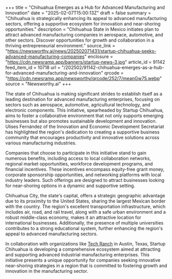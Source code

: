 +++
title = "Chihuahua Emerges as a Hub for Advanced Manufacturing and Innovation"
date = "2025-02-07T15:00:13Z"
draft = false
summary = "Chihuahua is strategically enhancing its appeal to advanced manufacturing sectors, offering a supportive ecosystem for innovation and near-shoring opportunities."
description = "Chihuahua State in Mexico initiates plan to attract advanced manufacturing companies in aerospace, automotive, and other sectors. Discover opportunities for growth and collaboration in a thriving entrepreneurial environment."
source_link = "https://newsworthy.ai/news/202502071431/startup-chihuahua-seeks-advanced-manufacturing-companies"
enclosure = "https://cdn.newsramp.app/banners/startup-news-3.jpg"
article_id = 91142
feed_item_id = 10718
url = "/202502/91142-chihuahua-emerges-as-a-hub-for-advanced-manufacturing-and-innovation"
qrcode = "https://cdn.newsramp.app/newsworthy/qrcode/252/7/meanGw75.webp"
source = "Newsworthy.ai"
+++

<p>The state of Chihuahua is making significant strides to establish itself as a leading destination for advanced manufacturing enterprises, focusing on sectors such as aerospace, automotive, agricultural technology, and electronic components. This initiative, spearheaded by Startup Chihuahua, aims to foster a collaborative environment that not only supports emerging businesses but also promotes sustainable development and innovation. Ulises Fernández of the Innovation and Economic Development Secretariat has highlighted the region's dedication to creating a supportive business community that encourages productivity and innovative solutions across various manufacturing industries.</p><p>Companies that choose to participate in this initiative stand to gain numerous benefits, including access to local collaboration networks, regional market opportunities, workforce development programs, and financial incentives. These incentives encompass equity-free grant money, corporate sponsorship opportunities, and networking platforms with local industry leaders. Such offerings are designed to attract businesses looking for near-shoring options in a dynamic and supportive setting.</p><p>Chihuahua City, the state's capital, offers a strategic geographic advantage due to its proximity to the United States, sharing the largest Mexican border with the country. The region's excellent transportation infrastructure, which includes air, road, and rail travel, along with a safe urban environment and a robust middle-class economy, makes it an attractive location for international businesses. Additionally, the presence of multiple universities contributes to a strong educational system, further enhancing the region's appeal to advanced manufacturing sectors.</p><p>In collaboration with organizations like <a href="https://www.techranchaustin.com/" rel="nofollow" target="_blank">Tech Ranch</a> in Austin, Texas, Startup Chihuahua is developing a comprehensive ecosystem aimed at attracting and supporting advanced industrial manufacturing enterprises. This initiative presents a unique opportunity for companies seeking innovative near-shoring strategies in a region that is committed to fostering growth and innovation in the manufacturing sector.</p>